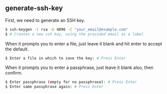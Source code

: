 ##  generate-ssh-key

First, we need to generate an SSH key.

```bash
$ ssh-keygen -t rsa -b 4096 -C "your_email@example.com"
$ # Creates a new ssh key, using the provided email as a label
```

When it prompts you to enter a file, just leave it blank and hit enter to accept the default.

```bash
$ Enter a file in which to save the key: # Press Enter
```

When it prompts you to enter a passphrase, just leave it blank also, then confirm.

```bash
$ Enter passphrase (empty for no passphrase): # Press Enter
$ Enter same passphrase again: # Press Enter
```

